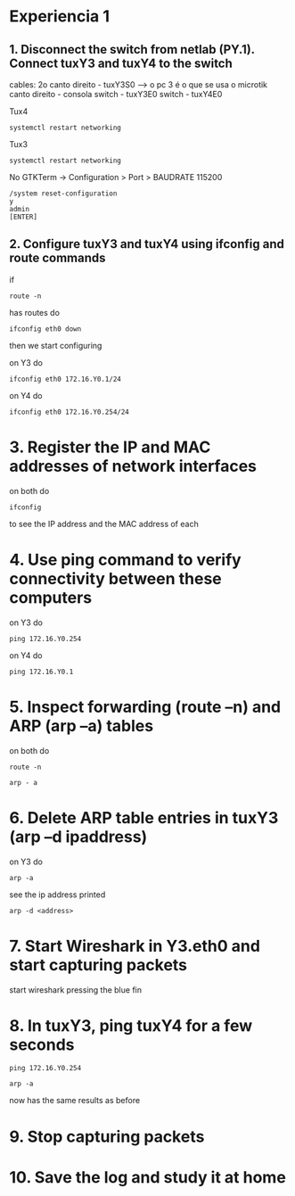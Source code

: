 # Experiencia 1

## 1. Disconnect the switch from netlab (PY.1). Connect tuxY3 and tuxY4 to the switch

cables:
2o canto direito - tuxY3S0 --> o pc 3 é o que se usa o microtik
canto direito - consola
switch - tuxY3E0
switch - tuxY4E0

Tux4

    systemctl restart networking

Tux3

    systemctl restart networking

No GTKTerm
-> Configuration > Port > BAUDRATE 115200

    /system reset-configuration
    y
    admin
    [ENTER]

## 2. Configure tuxY3 and tuxY4 using ifconfig and route commands

if

    route -n

has routes do

    ifconfig eth0 down

then we start configuring

on Y3 do

    ifconfig eth0 172.16.Y0.1/24

on Y4 do

    ifconfig eth0 172.16.Y0.254/24

# 3. Register the IP and MAC addresses of network interfaces

on both do

    ifconfig

to see the IP address and the MAC address of each

# 4. Use ping command to verify connectivity between these computers

on Y3 do

    ping 172.16.Y0.254

on Y4 do

    ping 172.16.Y0.1

# 5. Inspect forwarding (route –n) and ARP (arp –a) tables

on both do

    route -n

    arp - a

# 6. Delete ARP table entries in tuxY3 (arp –d ipaddress)

on Y3 do

    arp -a

see the ip address printed

    arp -d <address>

# 7. Start Wireshark in Y3.eth0 and start capturing packets

start wireshark pressing the blue fin

# 8. In tuxY3, ping tuxY4 for a few seconds

    ping 172.16.Y0.254

    arp -a

now has the same results as before

# 9. Stop capturing packets

# 10. Save the log and study it at home
